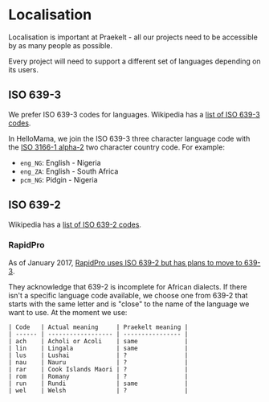 # Localisation

Localisation is important at Praekelt - all our projects need to be accessible
by as many people as possible.

Every project will need to support a different set of languages depending on
its users.

## ISO 639-3

We prefer ISO 639-3 codes for languages. Wikipedia has a
[list of ISO 639-3 codes][iso-639-3-codes].

In HelloMama, we join the ISO 639-3 three character language code with the
[ISO 3166-1 alpha-2][iso-3166-1-alpha-2] two character country code. For example:

- `eng_NG`: English - Nigeria
- `eng_ZA`: English - South Africa
- `pcm_NG`: Pidgin - Nigeria

## ISO 639-2

Wikipedia has a [list of ISO 639-2 codes][iso-639-2-codes].

### RapidPro

As of January 2017, [RapidPro uses ISO 639-2 but has plans to move to 639-3][rapidpro-lang].

They acknowledge that 639-2 is incomplete for African dialects. If there isn't a specific
language code available, we choose one from 639-2 that starts with the same letter and is
"close" to the name of the language we want to use. At the moment we use:

```
| Code   | Actual meaning     | Praekelt meaning |
| ------ | ------------------ | ---------------- |
| ach    | Acholi or Acoli    | same             |
| lin    | Lingala            | same             |
| lus    | Lushai             | ?                |
| nau    | Nauru              | ?                |
| rar    | Cook Islands Maori | ?                |
| rom    | Romany             | ?                |
| run    | Rundi              | same             |
| wel    | Welsh              | ?                |
```

[rapidpro-lang]: https://groups.google.com/d/topic/rapidpro-dev/v6eASOWCMPA/discussion
[iso-639-2-codes]: https://en.wikipedia.org/wiki/List_of_ISO_639-2_codes
[iso-639-3-codes]: https://en.wikipedia.org/wiki/List_of_ISO_639-3_codes
[iso-3166-1-alpha-2]: https://en.wikipedia.org/wiki/ISO_3166-1_alpha-2
